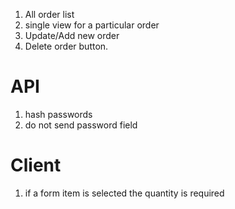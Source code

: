 1. All order list
2. single view for a particular order
3. Update/Add new order
4. Delete order button.


# API
1. hash passwords
2. do not send password field


# Client
1. if a form item is selected the quantity is required